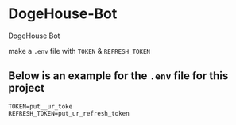 # DogeHouse-Bot
DogeHouse Bot


make a `.env` file with `TOKEN` & `REFRESH_TOKEN`


## Below is an example for the `.env` file for this project

```
TOKEN=put__ur_toke
REFRESH_TOKEN=put_ur_refresh_token
```
